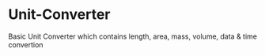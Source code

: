 # Unit-Converter
Basic Unit Converter which contains length, area, mass, volume, data &amp; time convertion

